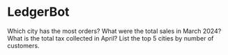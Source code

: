 # LedgerBot

Which city has the most orders?
What were the total sales in March 2024?
What is the total tax collected in April?
List the top 5 cities by number of customers.
